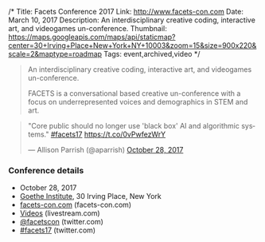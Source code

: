 /*
Title: Facets Conference 2017
Link: http://www.facets-con.com
Date: March 10, 2017
Description: An interdisciplinary creative coding, interactive art, and videogames un-conference.
Thumbnail: https://maps.googleapis.com/maps/api/staticmap?center=30+Irving+Place+New+York+NY+10003&zoom=15&size=900x220&scale=2&maptype=roadmap
Tags: event,archived,video
*/

> An interdisciplinary creative coding, interactive art, and videogames un-conference.
> 
> FACETS is a conversational based creative un-conference with a focus on underrepresented voices and demographics in STEM and art. 


<blockquote class="twitter-tweet" data-lang="en"><p lang="en" dir="ltr">&quot;Core public should no longer   use &#39;black box&#39; AI and algorithmic systems.&quot; <a href="https://twitter.com/hashtag/facets17?src=hash&amp;ref_src=twsrc%5Etfw">#facets17</a> <a href="https://t.co/0vPwfezWrY">https://t.co/0vPwfezWrY</a></p>&mdash; Allison Parrish (@aparrish) <a href="https://twitter.com/aparrish/status/924380967032295425?ref_src=twsrc%5Etfw">October 28, 2017</a></blockquote>

### Conference details

- October 28, 2017
- [Goethe Institute](https://www.goethe.de/ins/us/en/sta/ney/ver.cfm?fuseaction=events.detail&event_id=21064573), 30 Irving Place, New York
- [facets-con.com](http://www.facets-con.com) (facets-con.com)
- [Videos](https://livestream.com/internetsociety/facets17) (livestream.com)
- [@facetscon](https://twitter.com/facetscon) (twitter.com)
- [#facets17](https://twitter.com/hashtag/facets17?src=hash) (twitter.com)


<script async src="https://platform.twitter.com/widgets.js" charset="utf-8"></script>
